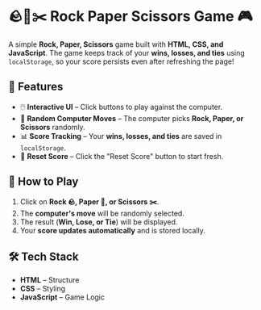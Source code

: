 # 🪨📄✂️ Rock Paper Scissors Game 🎮

A simple **Rock, Paper, Scissors** game built with **HTML, CSS, and JavaScript**. The game keeps track of your **wins, losses, and ties** using `localStorage`, so your score persists even after refreshing the page!

## 🚀 Features

- 🖱️ **Interactive UI** – Click buttons to play against the computer.
- 🎲 **Random Computer Moves** – The computer picks **Rock, Paper, or Scissors** randomly.
- 📊 **Score Tracking** – Your **wins, losses, and ties** are saved in `localStorage`.
- 🔄 **Reset Score** – Click the "Reset Score" button to start fresh.

## 📌 How to Play

1. Click on **Rock 🪨, Paper 📄, or Scissors ✂️**.
2. The **computer's move** will be randomly selected.
3. The result (**Win, Lose, or Tie**) will be displayed.
4. Your **score updates automatically** and is stored locally.

## 🛠️ Tech Stack

- **HTML** – Structure
- **CSS** – Styling
- **JavaScript** – Game Logic
